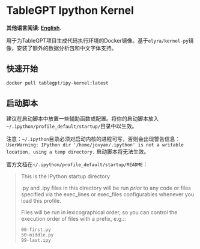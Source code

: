 # TableGPT Ipython Kernel

**其他语言阅读: [English](README.md).**

用于为TableGPT项目生成代码执行环境的Docker镜像。基于`elyra/kernel-py`镜像，安装了额外的数据分析包和中文字体支持。

## 快速开始

```bash
docker pull tablegpt/ipy-kernel:latest
```

## 启动脚本

建议在启动脚本中放置一些辅助函数或配置。将你的启动脚本放入`~/.ipython/profile_default/startup/`目录中以生效。

注意：`~/.ipython`目录必须对启动内核的进程可写，否则会出现警告信息：`UserWarning: IPython dir '/home/jovyan/.ipython' is not a writable location, using a temp directory.` 启动脚本将无法生效。

官方文档在`~/.ipython/profile_default/startup/README`：

> This is the IPython startup directory
>
> .py and .ipy files in this directory will be run *prior* to any code or files specified
> via the exec_lines or exec_files configurables whenever you load this profile.
>
> Files will be run in lexicographical order, so you can control the execution order of files
> with a prefix, e.g.::
>
>     00-first.py
>     50-middle.py
>     99-last.ipy

